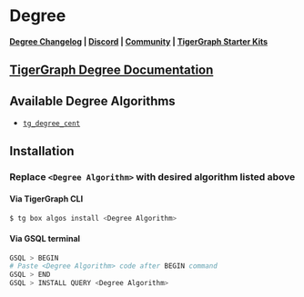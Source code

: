
# Degree

#### [Degree Changelog](https://github.com/tigergraph/gsql-graph-algorithms/blob/master/algorithms/Centrality/degree/CHANGELOG.md) | [Discord](https://discord.gg/vFbmPyvJJN) | [Community](https://community.tigergraph.com) | [TigerGraph Starter Kits](https://github.com/zrougamed/TigerGraph-Starter-Kits-Parser)

## [TigerGraph Degree Documentation](https://docs.tigergraph.com/graph-ml/current/centrality-algorithms/degree-centrality)

## Available Degree Algorithms 

* [`tg_degree_cent`](https://github.com/tigergraph/gsql-graph-algorithms/blob/github_link_fix/algorithms/Centrality/degree/tg_degree_cent.gsql)

## Installation 

### Replace `<Degree Algorithm>` with desired algorithm listed above 

#### Via TigerGraph CLI

```bash
$ tg box algos install <Degree Algorithm>
```

#### Via GSQL terminal

```bash
GSQL > BEGIN
# Paste <Degree Algorithm> code after BEGIN command
GSQL > END 
GSQL > INSTALL QUERY <Degree Algorithm>
```
